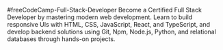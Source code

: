 #freeCodeCamp-Full-Stack-Developer
Become a Certified Full Stack Developer by mastering modern web development. Learn to build responsive UIs with HTML, CSS, JavaScript, React, and TypeScript, and develop backend solutions using Git, Npm, Node.js, Python, and relational databases through hands-on projects. 
